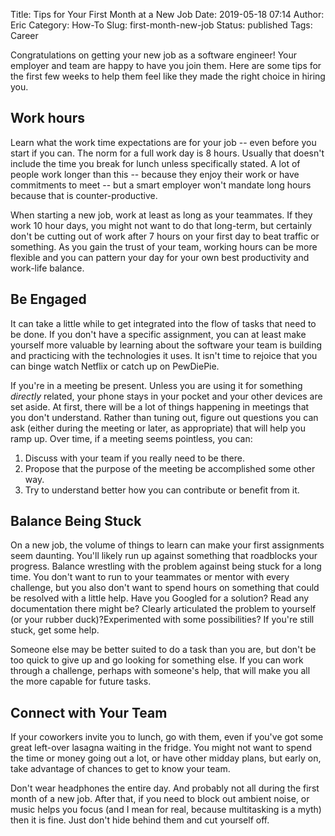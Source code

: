 Title: Tips for Your First Month at a New Job
Date: 2019-05-18 07:14
Author: Eric
Category: How-To
Slug: first-month-new-job
Status: published
Tags: Career

Congratulations on getting your new job as a software engineer! Your employer
and team are happy to have you join them. Here are some tips for the first few
weeks to help them feel like they made the right choice in hiring you. 

Work hours
----------

Learn what the work time expectations are for your job -- even before you start
if you can. The norm for a full work day is 8 hours. Usually that doesn't
include the time you break for lunch unless specifically stated. A lot of
people work longer than this -- because they enjoy their work or have
commitments to meet -- but a smart employer won't mandate long hours because
that is counter-productive.

When starting a new job, work at least as long as your teammates. If they work
10 hour days, you might not want to do that long-term, but certainly don't be
cutting out of work after 7 hours on your first day to beat traffic or
something. As you gain the trust of your team, working hours can be more
flexible and you can pattern your day for your own best productivity and
work-life balance.

Be Engaged
----------

It can take a little while to get integrated into the flow of tasks that need
to be done. If you don't have a specific assignment, you can at least make
yourself more valuable by learning about the software your team is building and
practicing with the technologies it uses. It isn't time to rejoice that you can
binge watch Netflix or catch up on PewDiePie.

If you're in a meeting be present. Unless you are using it for something
*directly* related, your phone stays in your pocket and your other devices are
set aside. At first, there will be a lot of things happening in meetings that
you don't understand. Rather than tuning out, figure out questions you can ask
(either during the meeting or later, as appropriate) that will help you ramp
up. Over time, if a meeting seems pointless, you can:

1. Discuss with your team if you really need to be there.
2. Propose that the purpose of the meeting be accomplished some other way.
3. Try to understand better how you can contribute or benefit from it.

Balance Being Stuck
-------------------

On a new job, the volume of things to learn can make your first assignments
seem daunting. You'll likely run up against something that roadblocks your
progress. Balance wrestling with the problem against being stuck for a long
time. You don't want to run to your teammates or mentor with every challenge,
but you also don't want to spend hours on something that could be resolved with
a little help. Have you Googled for a solution? Read any documentation there
might be? Clearly articulated the problem to yourself (or your rubber duck)?Experimented with some possibilities? If you're still stuck, get some
help.

Someone else may be better suited to do a task than you are, but don't be too
quick to give up and go looking for something else. If you can work through a
challenge, perhaps with someone's help, that will make you all the more capable
for future tasks.

Connect with Your Team
----------------------

If your coworkers invite you to lunch, go with them, even if you've got some
great left-over lasagna waiting in the fridge. You might not want to spend the
time or money going out a lot, or have other midday plans, but early on, take
advantage of chances to get to know your team.

Don't wear headphones the entire day. And probably not all during the first
month of a new job. After that, if you need to block out ambient noise, or
music helps you focus (and I mean for real, because multitasking is a myth)
then it is fine. Just don't hide behind them and cut yourself off.
